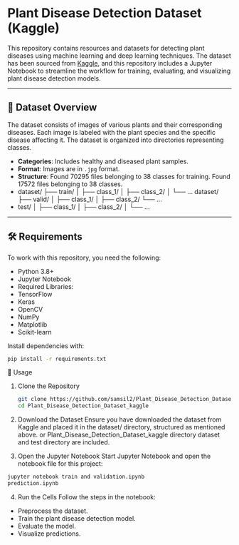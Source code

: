 # Plant Disease Detection Dataset (Kaggle)

This repository contains resources and datasets for detecting plant diseases using machine learning and deep learning techniques. The dataset has been sourced from [Kaggle]([https://www.kaggle.com](https://www.kaggle.com/datasets/vipoooool/new-plant-diseases-dataset)), and this repository includes a Jupyter Notebook to streamline the workflow for training, evaluating, and visualizing plant disease detection models.

---

## 📂 Dataset Overview

The dataset consists of images of various plants and their corresponding diseases. Each image is labeled with the plant species and the specific disease affecting it. The dataset is organized into directories representing classes.

- **Categories**: Includes healthy and diseased plant samples.
- **Format**: Images are in `.jpg` format.
- **Structure**: Found 70295 files belonging to 38 classes for training. Found 17572 files belonging to 38 classes.
- dataset/ ├── train/ │ ├── class_1/ │ ├── class_2/ │ └── ... dataset/ ├── valid/ │ ├── class_1/ │ ├── class_2/ └── ...
- test/ │ ├── class_1/ │ ├── class_2/ │ └── ...


---

## 🛠️ Requirements

To work with this repository, you need the following:

- Python 3.8+
- Jupyter Notebook
- Required Libraries:
- TensorFlow
- Keras
- OpenCV
- NumPy
- Matplotlib
- Scikit-learn

Install dependencies with:

```bash
pip install -r requirements.txt
```

🚀 Usage
1. Clone the Repository
   ```bash
   git clone https://github.com/samsil2/Plant_Disease_Detection_Dataset_kaggle.git
   cd Plant_Disease_Detection_Dataset_kaggle
   ```
2. Download the Dataset
Ensure you have downloaded the dataset from Kaggle and placed it in the dataset/ directory, structured as mentioned above. or Plant_Disease_Detection_Dataset_kaggle directory dataset and test directory are included.

3. Open the Jupyter Notebook
Start Jupyter Notebook and open the notebook file for this project:
```bash
jupyter notebook train and validation.ipynb
prediction.ipynb

```

4. Run the Cells
Follow the steps in the notebook:

- Preprocess the dataset.
- Train the plant disease detection model.
- Evaluate the model.
- Visualize predictions.



